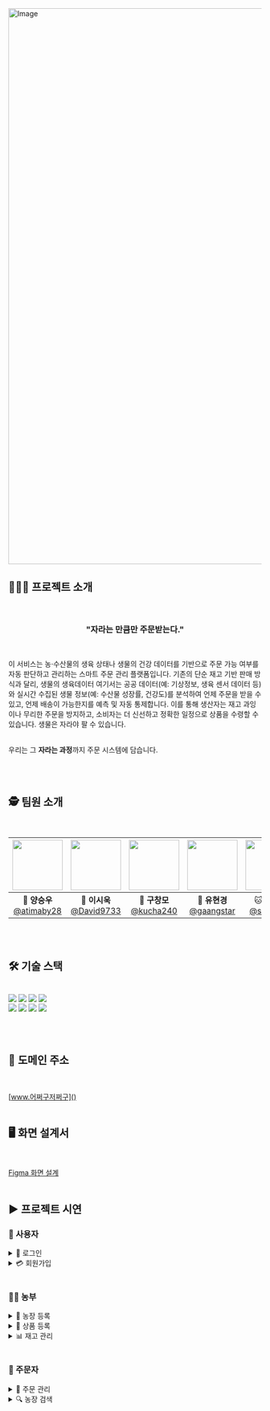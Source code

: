 <img width="3312" height="1107" alt="Image" src="https://github.com/user-attachments/assets/319894c4-7d18-4be0-afa1-598fb2517989" />
<br>

## 🧑🏻‍🌾 프로젝트 소개
<br>
<div>
  <h3 align="center">
    "자라는 만큼만 주문받는다."
  </h3>
</div>

 <br>

이 서비스는 농·수산물의 생육 상태나 생물의 건강 데이터를 기반으로 주문 가능 여부를
자동 판단하고 관리하는 스마트 주문 관리 플랫폼입니다.
기존의 단순 재고 기반 판매 방식과 달리, 생물의 생육데이터 여기서는 공공 데이터(예:
기상정보, 생육 센서 데이터 등)와 실시간 수집된 생물 정보(예: 수산물 성장률, 건강도)를
분석하여 언제 주문을 받을 수 있고, 언제 배송이 가능한지를 예측 및 자동 통제합니다.
이를 통해 생산자는 재고 과잉이나 무리한 주문을 방지하고, 소비자는 더 신선하고 정확한
일정으로 상품을 수령할 수 있습니다.
생물은 자라야 팔 수 있습니다. <br><br>

우리는 그 **자라는 과정**까지 주문 시스템에 담습니다.

<br><br>

## 🕵️ 팀원 소개
<br>
<div align="center">

| <img src="https://avatars.githubusercontent.com/u/149382180?v=4" width="100" height="100"/> | <img src="https://avatars.githubusercontent.com/u/96688099?v=4" width="100" height="100"/> | <img src="https://avatars.githubusercontent.com/u/195714592?v=4" width="100" height="100"/> | <img src="https://avatars.githubusercontent.com/u/92301360?v=4" width="100" height="100"/> | <img src="https://avatars.githubusercontent.com/u/201225844?v=4" width="100" height="100"/> |
| :-----------------------------------------------------------------------------------------: | :----------------------------------------------------------------------------------------: | :-----------------------------------------------------------------------------------------: | :----------------------------------------------------------------------------------------: | :-----------------------------------------------------------------------------------------: |
|                 🦊 **양승우**<br/>[@atimaby28](https://github.com/miyad927)                 |                🐻 **이시욱**<br/>[@David9733](https://github.com/David9733)                |                 🦎 **구창모**<br/>[@kucha240](https://github.com/kucha240)                  |                🐰 **유현경**<br/>[@gaangstar](https://github.com/gaangstar)                |                  🐱 **윤소민**<br/>[@somminn](https://github.com/somminn)                   |

</div>

<br><br>

## 🛠️ 기술 스택
<br>
<div>
<img src="https://img.shields.io/badge/vue.js-4FC08D?style=for-the-badge&logo=vue.js&logoColor=white">
<img src="https://img.shields.io/badge/PINIA-FFE801?style=for-the-badge">
<img src="https://img.shields.io/badge/nginx-009639?style=for-the-badge&logo=nginx&logoColor=white">
<img src="https://img.shields.io/badge/AWS-242F4B?style=for-the-badge">
</div>
<div>
<img src="https://img.shields.io/badge/git-F05032?style=for-the-badge&logo=git&logoColor=white">
<img src="https://img.shields.io/badge/github-181717?style=for-the-badge&logo=github&logoColor=white">
<img src="https://img.shields.io/badge/figma-F24E1E?style=for-the-badge&logo=figma&logoColor=white">
<img src="https://img.shields.io/badge/discord-5865F2?style=for-the-badge&logo=discord&logoColor=white">
</div>

<br><br>

## 🔗 도메인 주소
<br>

[www.어쩌구저쩌구]()
<br><br>

## 🖥️ 화면 설계서
<br>

[Figma 화면 설계](https://www.figma.com/design/b62xD9jx6Nby2e4xa7ylJZ/%EC%A0%9C%EB%AA%A9-%EC%97%86%EC%9D%8C?node-id=0-1&t=51nZR2QNFvuL1JE2-1)
<br><br>

## ▶️ 프로젝트 시연
### 👤 사용자
<details>
<summary>🔐 로그인</summary>
로그인 시연 움짤
</details>
<details>
<summary>💳 회원가입</summary>
회원가입 시연 움짤
</details>
<br>

### 👨‍🌾 농부
<details>
<summary>🌾 농장 등록</summary>
농장등록 시연 움짤
</details>
<details>
<summary>🍅 상품 등록</summary>
상품등록 시연 움짤
</details>
<details>
<summary>📊 재고 관리</summary>
재고관리 시연 움짤
</details>
<br>

### 🛒 주문자
<details>
<summary>🧾 주문 관리</summary>
주문관리 시연 움짤
</details>
<details>
<summary>🔍 농장 검색</summary>
농장검색 시연 움짤
</details>

